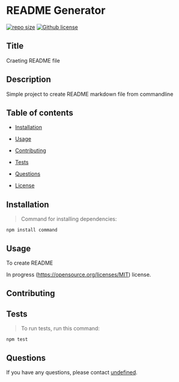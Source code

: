 # README Generator

[![repo size](https://img.shields.io/github/repo-size/undefined/README-Generator)](https://github.com/undefined/README-Generator) [![Github license](https://img.shields.io/badge/license-blue.svg)](https://opensource.org/licenses/undefined)

## Title

Craeting README file


## Description

Simple project to create README markdown file from commandline

## Table of contents

* [Installation](#installation)

* [Usage](#usage)

* [Contributing](#contributing)

* [Tests](#tests)

* [Questions](#questions)

* [License](#license)

## Installation

>Command for installing dependencies:

```
npm install command
```

## Usage

To create README

In progress (https://opensource.org/licenses/MIT) license.
## Contributing

## Tests

>To run tests, run this command:

```
npm test
```

## Questions

If you have any questions, please contact [undefined](https://github.com/Ranjini2020).
